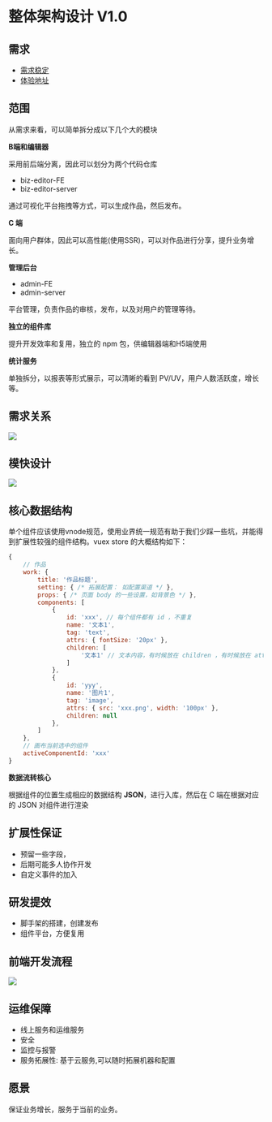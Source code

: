 # 整体架构设计 V1.0

## 需求
- [需求稳定](https://www.yuque.com/books/share/af79538c-09eb-4ddd-bfb7-599816c233bf)
- [体验地址](https://www.imooc-lego.com/)

## 范围
从需求来看，可以简单拆分成以下几个大的模块

**B端和编辑器**

采用前后端分离，因此可以划分为两个代码仓库
- biz-editor-FE
- biz-editor-server

通过可视化平台拖拽等方式，可以生成作品，然后发布。

**C 端**

面向用户群体，因此可以高性能(使用SSR)，可以对作品进行分享，提升业务增长。

**管理后台**

- admin-FE
- admin-server

平台管理，负责作品的审核，发布，以及对用户的管理等待。

**独立的组件库**

提升开发效率和复用，独立的 npm 包，供编辑器端和H5端使用

**统计服务**

单独拆分，以报表等形式展示，可以清晰的看到 PV/UV，用户人数活跃度，增长等。

## 需求关系

![](http://imooc-lego-homework.oss-cn-hangzhou.aliyuncs.com/docs/pages/%E5%87%B9%E5%87%B8%E6%9B%BC/images/%E9%9C%80%E6%B1%82%E5%85%B3%E7%B3%BB.png)

## 模快设计

![](http://imooc-lego-homework.oss-cn-hangzhou.aliyuncs.com/docs/pages/%E5%87%B9%E5%87%B8%E6%9B%BC/images/%E6%9E%B6%E6%9E%84%E5%9B%BE.png)

## 核心数据结构

单个组件应该使用vnode规范，使用业界统一规范有助于我们少踩一些坑，并能得到扩展性较强的组件结构。vuex store 的大概结构如下：


```js
{
    // 作品
    work: {
        title: '作品标题',
        setting: { /* 拓展配置： 如配置渠道 */ },
        props: { /* 页面 body 的一些设置，如背景色 */ },
        components: [
            {
                id: 'xxx', // 每个组件都有 id ，不重复
                name: '文本1',
                tag: 'text',
                attrs: { fontSize: '20px' },
                children: [
                    '文本1' // 文本内容，有时候放在 children ，有时候放在 attrs 或者 props ，没有标准，看实际情况来确定
                ]
            },
            {
                id: 'yyy',
                name: '图片1',
                tag: 'image',
                attrs: { src: 'xxx.png', width: '100px' },
                children: null
            },
        ]
    },
    // 画布当前选中的组件
    activeComponentId: 'xxx'
}
```

**数据流转核心**

根据组件的位置生成相应的数据结构 **JSON**，进行入库，然后在 C 端在根据对应的 JSON 对组件进行渲染

## 扩展性保证

- 预留一些字段，
- 后期可能多人协作开发
- 自定义事件的加入

## 研发提效

- 脚手架的搭建，创建发布
- 组件平台，方便复用

## 前端开发流程

![](http://imooc-lego-homework.oss-cn-hangzhou.aliyuncs.com/docs/pages/%E5%87%B9%E5%87%B8%E6%9B%BC/images/%E5%89%8D%E7%AB%AF%E5%BC%80%E5%8F%91%E6%B5%81%E7%A8%8B.png)

## 运维保障

- 线上服务和运维服务
- 安全
- 监控与报警
- 服务拓展性: 基于云服务,可以随时拓展机器和配置

## 愿景

保证业务增长，服务于当前的业务。